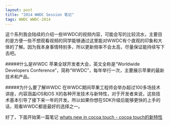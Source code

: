 ```yaml
---
layout: post
title: "2014 WWDC Session 笔记"
tags: WWDC WWDC-2014
---
```


这个系列我会陆续的介绍一些WWDC的视频内容，可能会写的比较流水，主要目的是方便一些不想观看视频的同学能够通过这里能对WWDC有个直观的印象和大体的了解。因为我本身事情特别多，所以更新频率不会太高，尽量保证能持续写下去吧。

#####什么是WWDC
苹果全球开发者大会，英文全称是“Worldwide Developers Conference”，简称“WWDC”，每年举行一次，主要展示苹果的最新技术和产品。

#####为什么要了解WWDC
在WWDC期间苹果工程师会举办超过100多场技术讲座，内容涵盖iOS和OS X的各种开发技术与新特性，对于开发者来说，这些技术基本引导了接下来一年的开发。所以如果你想在SDK升级后能够更快的上手的话，观看WWDC都是最好的选择之一。


好了，下面开始第一篇笔记 [whats new in cocoa touch - cocoa touch的新特性](/blog/2014/10/26/2014-wwdc-session-202-whats-new-in-cocoa-touch/)
